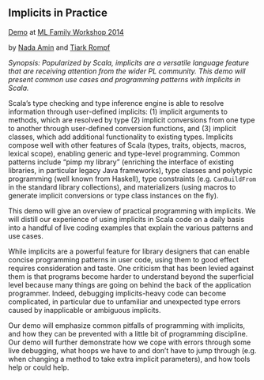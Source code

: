 Implicits in Practice
---------------------

[Demo](src/test/scala/test.scala) at [ML Family Workshop 2014](http://okmij.org/ftp/ML/ML14.html)

by [Nada Amin](http://github.com/namin) and [Tiark Rompf](http://github.com/TiarkRompf)

_Synopsis: Popularized by Scala, implicits are a versatile language feature that are receiving attention from the wider PL community. This demo will present common use cases and programming patterns with implicits in Scala._

Scala’s type checking and type inference engine is able to resolve information through user-defined implicits: (1) implicit arguments to methods, which are resolved by type (2) implicit conversions from one type to another through user-defined conversion functions, and (3) implicit classes, which add additional functionality to existing types. Implicits compose well with other features of Scala (types, traits, objects, macros, lexical scope), enabling generic and type-level programming. Common patterns include “pimp my library” (enriching the interface of existing libraries, in particular legacy Java frameworks), type classes and polytypic programming (well known from Haskell), type constraints (e.g. `CanBuildFrom` in the standard library collections), and materializers (using macros to generate implicit conversions or type class instances on the fly).

This demo will give an overview of practical programming with implicits. We will distill our experience of using implicits in Scala code on a daily basis into a handful of live coding examples that explain the various patterns and use cases.

While implicits are a powerful feature for library designers that can enable concise programming patterns in user code, using them to good effect requires consideration and taste. One criticism that has been levied against them is that programs become harder to understand beyond the superficial level because many things are going on behind the back of the application programmer. Indeed, debugging implicits-heavy code can become complicated, in particular due to unfamiliar and unexpected type errors caused by inapplicable or ambiguous implicits. 

Our demo will emphasize common pitfalls of programming with implicits, and how they can be prevented with a little bit of programming discipline. Our demo will further demonstrate how we cope with errors through some live debugging, what hoops we have to and don’t have to jump through (e.g. when changing a method to take extra implicit parameters), and how tools help or could help.
